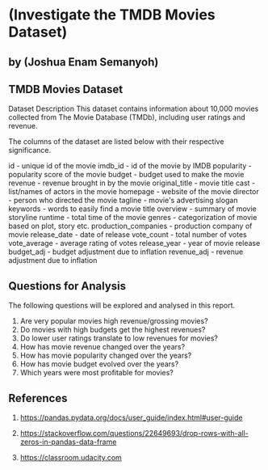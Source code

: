 # (Investigate the TMDB Movies Dataset)
## by (Joshua Enam Semanyoh)


## TMDB Movies Dataset

Dataset Description
This dataset contains information about 10,000 movies collected from The Movie Database (TMDb), including user ratings and revenue.

The columns of the dataset are listed below with their respective significance.

id - unique id of the movie
imdb_id - id of the movie by IMDB
popularity - popularity score of the movie
budget - budget used to make the movie
revenue - revenue brought in by the movie
original_title - movie title
cast - list/names of actors in the movie
homepage - website of the movie
director - person who directed the movie
tagline - movie's advertising slogan
keywords - words to easily find a movie title
overview - summary of movie storyline
runtime - total time of the movie
genres - categorization of movie based on plot, story etc.
production_companies - production company of movie
release_date - date of release
vote_count - total number of votes
vote_average - average rating of votes
release_year - year of movie release
budget_adj - budget adjustment due to inflation
revenue_adj - revenue adjustment due to inflation


## Questions for Analysis
The following questions will be explored and analysed in this report.

1. Are very popular movies high revenue/grossing movies?
2. Do movies with high budgets get the highest revenues?
3. Do lower user ratings translate to low revenues for movies?
4. How has movie revenue changed over the years?
5. How has movie popularity changed over the years?
6. How has movie budget evolved over the years?
7. Which years were most profitable for movies?


## References

1. https://pandas.pydata.org/docs/user_guide/index.html#user-guide

2. https://stackoverflow.com/questions/22649693/drop-rows-with-all-zeros-in-pandas-data-frame

3. https://classroom.udacity.com